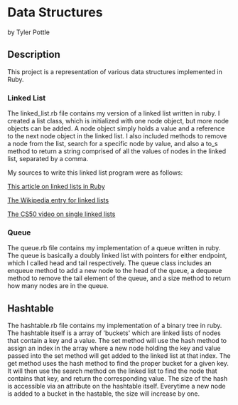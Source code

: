 # Data Structures

by Tyler Pottle

## Description

This project is a representation of various data structures implemented
in Ruby.

### Linked List

The linked_list.rb file contains my version of a linked list written in
ruby.  I created a list class, which is initialized with one node
object, but more node objects can be added.  A node object simply
holds a value and a reference to the next node object in the linked list.
I also included methods to remove a node from the list, search for a
specific node by value, and also a to_s method to return a string
comprised of all the values of nodes in the linked list, separated by
a comma.

My sources to write this linked list program were as follows:

[This article on linked lists in Ruby](http://www.thelearningpoint.net/computer-science/basic-data-structures-in-ruby---linked-list---a-simple-singly-linked-list)

[The Wikipedia entry for linked lists](http://en.wikipedia.org/wiki/Linked_list)

[The CS50 video on single linked lists](https://www.youtube.com/watch?v=5nsKtQuT6E8)

### Queue

The queue.rb file contains my implementation of a queue written in ruby.  The
queue is basically a doubly linked list with pointers for either endpoint,
which I called head and tail respectively.  The queue class includes an enqueue
method to add a new node to the head of the queue, a dequeue method to remove
the tail element of the queue, and a size method to return how many nodes are
in the queue.


## Hashtable

The hashtable.rb file contains my implementation of a binary tree in ruby.
The hashtable itself is a array of 'buckets' which are linked lists of nodes
that contain a key and a value.  The set method will use the hash method to
assign an index in the array where a new node holding the key and value passed
into the set method will get added to the linked list at that index.  The get
method uses the hash method to find the proper bucket for a given key.
It will then use the search method on the linked list to find the node
that contains that key, and return the corresponding value.  The size of the
hash is accessible via an attribute on the hashtable itself.  Everytime a new
node is added to a bucket in the hastable, the size will increase by one.

